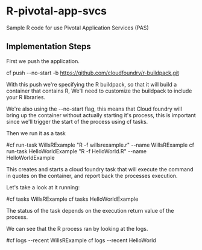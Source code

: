 # R-pivotal-app-svcs
Sample R code for use Pivotal Application Services (PAS)

## Implementation Steps
First we push the application.

cf push --no-start -b https://github.com/cloudfoundry/r-buildpack.git

With this push we're specifying the R buildpack, so that it will build a container that contains R, We'll need to customize the buildpack to include your R libraries.

We're also using the --no-start flag, this means that Cloud foundry will bring up the container without actually starting it's process, this is important since we'll trigger the start of the process using cf tasks.


Then we run it as a task

#cf run-task WillsRExample "R -f willsrexample.r" --name WillsRExample
cf run-task HelloWorldExample "R -f HelloWorld.R" --name HelloWorldExample

This creates and starts a cloud foundry task that will execute the command in quotes on the container, and report back the processes execution.


Let's take a look at it running:

#cf tasks WillsRExample
cf tasks HelloWorldExample

The status of the task depends on the execution return value of the process.



We can see that the R process ran by looking at the logs.

#cf logs --recent WillsRExample
cf logs --recent HelloWorld
